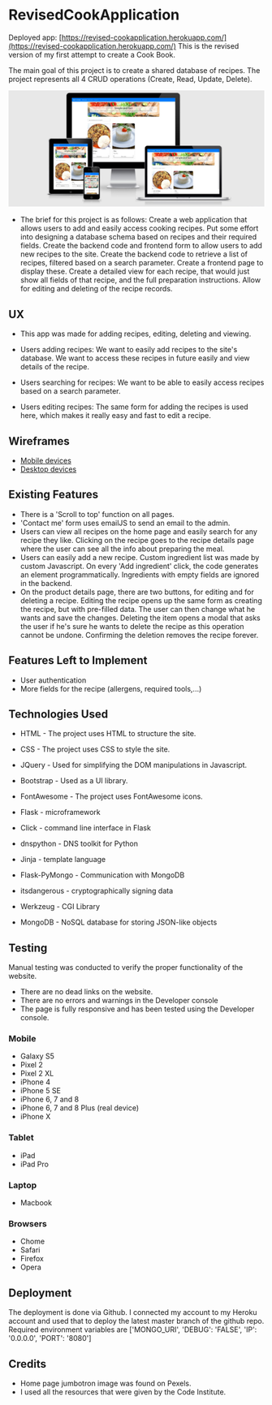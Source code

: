 # RevisedCookApplication

Deployed app: [https://revised-cookapplication.herokuapp.com/](https://revised-cookapplication.herokuapp.com/)
This is the revised version of my first attempt to create a Cook Book.

The main goal of this project is to create a shared database of recipes. The project represents all 4 CRUD operations (Create, Read, Update, Delete).

![RevisedCookApplication logo](static/img/responsive.png)

- The brief for this project is as follows:
Create a web application that allows users to add and easily access cooking recipes.
Put some effort into designing a database schema based on recipes and their required fields.
Create the backend code and frontend form to allow users to add new recipes to the site.
Create the backend code to retrieve a list of recipes, filtered based on a search parameter. Create a frontend page to display these.
Create a detailed view for each recipe, that would just show all fields of that recipe, and the full preparation instructions.
Allow for editing and deleting of the recipe records.

## UX

- This app was made for adding recipes, editing, deleting and viewing.

- Users adding recipes:
We want to easily add recipes to the site's database. We want to access these recipes in future easily and view details of the recipe.

- Users searching for recipes:
We want to be able to easily access recipes based on a search parameter.

- Users editing recipes:
The same form for adding the recipes is used here, which makes it really easy and fast to edit a recipe.

## Wireframes
- [Mobile devices](https://revised-cookapplication.herokuapp.com/static/img/Mobile.png)
- [Desktop devices](https://revised-cookapplication.herokuapp.com/static/img/Desktop.png)

##  Existing Features

- There is a 'Scroll to top' function on all pages.
- 'Contact me' form uses emailJS to send an email to the admin.
- Users can view all recipes on the home page and easily search for any recipe they like. Clicking on the recipe goes to the recipe details page where the user can see all the info about preparing the meal.
- Users can easily add a new recipe. Custom ingredient list was made by custom Javascript. On every 'Add ingredient' click, the code generates an element programmatically. Ingredients with empty fields are ignored in the backend.
- On the product details page, there are two buttons, for editing and for deleting a recipe. Editing the recipe opens up the same form as creating the recipe, but with pre-filled data. The user can then change what he wants and save the changes. Deleting the item opens a modal that asks the user if he's sure he wants to delete the recipe as this operation cannot be undone. Confirming the deletion removes the recipe forever.


##  Features Left to Implement


- User authentication
- More fields for the recipe (allergens, required tools,...)


## Technologies Used

- HTML - The project uses HTML to structure the site.
- CSS - The project uses CSS to style the site.
- JQuery - Used for simplifying the DOM manipulations in Javascript.
- Bootstrap - Used as a UI library.
- FontAwesome - The project uses FontAwesome icons.

- Flask - microframework
- Click - command line interface in Flask
- dnspython - DNS toolkit for Python
- Jinja - template language
- Flask-PyMongo - Communication with MongoDB
- itsdangerous - cryptographically signing data
- Werkzeug - CGI Library

- MongoDB - NoSQL database for storing JSON-like objects

## Testing

Manual testing was conducted to verify the proper functionality of the website.

- There are no dead links on the website.
- There are no errors and warnings in the Developer console
- The page is fully responsive and has been tested using the Developer console.

### Mobile
- Galaxy S5
- Pixel 2
- Pixel 2 XL
- iPhone 4
- iPhone 5 SE
- iPhone 6, 7 and 8
- iPhone 6, 7 and 8 Plus (real device)
- iPhone X

### Tablet
- iPad
- iPad Pro

### Laptop
- Macbook

### Browsers
- Chome
- Safari
- Firefox
- Opera

## Deployment

The deployment is done via Github. I connected my account to my Heroku account and used that to deploy the latest master branch of the github repo. Required environment variables are 
['MONGO_URI', 'DEBUG': 'FALSE', 'IP': '0.0.0.0', 'PORT': '8080']

## Credits

- Home page jumbotron image was found on Pexels.
- I used all the resources that were given by the Code Institute.